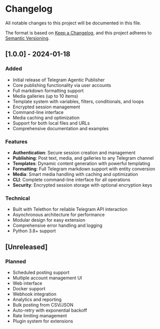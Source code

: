 # Changelog

All notable changes to this project will be documented in this file.

The format is based on [Keep a Changelog](https://keepachangelog.com/en/1.0.0/),
and this project adheres to [Semantic Versioning](https://semver.org/spec/v2.0.0.html).

## [1.0.0] - 2024-01-18

### Added
- Initial release of Telegram Agentic Publisher
- Core publishing functionality via user accounts
- Full markdown formatting support
- Media galleries (up to 10 items)
- Template system with variables, filters, conditionals, and loops
- Encrypted session management
- Command-line interface
- Media caching and optimization
- Support for both local files and URLs
- Comprehensive documentation and examples

### Features
- **Authentication**: Secure session creation and management
- **Publishing**: Post text, media, and galleries to any Telegram channel
- **Templates**: Dynamic content generation with powerful templating
- **Formatting**: Full Telegram markdown support with entity conversion
- **Media**: Smart media handling with caching and optimization
- **CLI**: Complete command-line interface for all operations
- **Security**: Encrypted session storage with optional encryption keys

### Technical
- Built with Telethon for reliable Telegram API interaction
- Asynchronous architecture for performance
- Modular design for easy extension
- Comprehensive error handling and logging
- Python 3.8+ support

## [Unreleased]

### Planned
- Scheduled posting support
- Multiple account management UI
- Web interface
- Docker support
- Webhook integration
- Analytics and reporting
- Bulk posting from CSV/JSON
- Auto-retry with exponential backoff
- Rate limiting management
- Plugin system for extensions